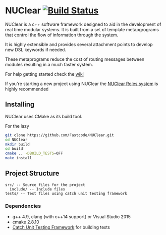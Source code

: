 NUClear [![Build Status](https://travis-ci.org/Fastcode/NUClear.svg?branch=master)](https://travis-ci.org/Fastcode/NUClear)
=======

NUClear is a c++ software framework designed to aid in the development of real time modular systems.
It is built from a set of template metapgrograms that control the flow of information through the system.

It is highly extensible and provides several attachment points to develop new DSL keywords if needed.

These metaprograms reduce the cost of routing messages between modules resulting in a much faster system.

For help getting started check the [wiki](https://github.com/Fastcode/NUClear/wiki)

If you're starting a new project using NUClear the [NUClear Roles system](https://github.com/Fastcode/NUClearRoles) is highly recommended

## Installing
NUClear uses CMake as its build tool.

For the lazy
```bash
git clone https://github.com/Fastcode/NUClear.git
cd NUClear
mkdir build
cd build
cmake .. -DBUILD_TESTS=OFF
make install
```

## Project Structure

    src/ -- Source files for the project
      include/ -- Include files
    tests/ -- Test files using catch unit testing framework

### Dependencies
* g++ 4.9, clang (with c++14 support) or Visual Studio 2015
* cmake 2.8.10
* [Catch Unit Testing Framework](https://github.com/philsquared/Catch) for building tests
